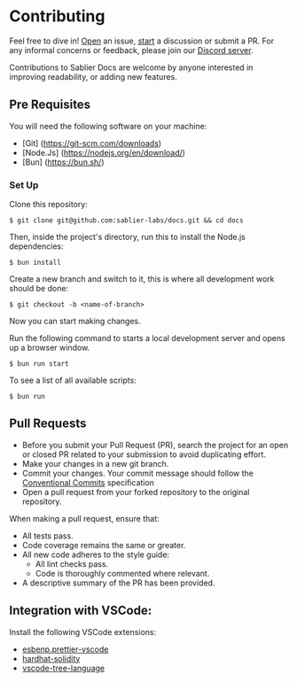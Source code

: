 # Contributing

Feel free to dive in! [Open](https://github.com/sablier-labs/docs/issues/new) an issue,
[start](https://github.com/sablier-labs/docs/discussions/new/choose) a discussion or submit a PR. For any informal
concerns or feedback, please join our [Discord server](https://discord.gg/bSwRCwWRsT).

Contributions to Sablier Docs are welcome by anyone interested in improving readability, or adding new features.

## Pre Requisites

You will need the following software on your machine:

- [Git] (https://git-scm.com/downloads)
- [Node.Js] (https://nodejs.org/en/download/)
- [Bun] (https://bun.sh/)

### Set Up

Clone this repository:

```shell
$ git clone git@github.com:sablier-labs/docs.git && cd docs
```

Then, inside the project's directory, run this to install the Node.js dependencies:

```shell
$ bun install
```

Create a new branch and switch to it, this is where all development work should be done:

```shell
$ git checkout -b <name-of-branch>
```

Now you can start making changes.

Run the following command to starts a local development server and opens up a browser window.

```shell
$ bun run start
```

To see a list of all available scripts:

```shell
$ bun run
```

## Pull Requests

- Before you submit your Pull Request (PR), search the project for an open or closed PR related to your submission to
  avoid duplicating effort.
- Make your changes in a new git branch.
- Commit your changes. Your commit message should follow the
  [Conventional Commits](https://www.conventionalcommits.org/en/v1.0.0/) specification
- Open a pull request from your forked repository to the original repository.

When making a pull request, ensure that:

- All tests pass.
- Code coverage remains the same or greater.
- All new code adheres to the style guide:
  - All lint checks pass.
  - Code is thoroughly commented where relevant.
- A descriptive summary of the PR has been provided.

## Integration with VSCode:

Install the following VSCode extensions:

- [esbenp.prettier-vscode](https://marketplace.visualstudio.com/items?itemName=esbenp.prettier-vscode)
- [hardhat-solidity](https://marketplace.visualstudio.com/items?itemName=NomicFoundation.hardhat-solidity)
- [vscode-tree-language](https://marketplace.visualstudio.com/items?itemName=CTC.vscode-tree-extension)
